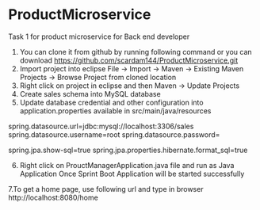 # ProductMicroservice
Task 1 for product microservice for Back end developer

1. You can clone it from github by running following command or you can download
  https://github.com/scardam144/ProductMicroservice.git
2. Import project into eclipse
  File -> Import -> Maven -> Existing Maven Projects -> Browse Project from cloned location
3. Right click on project in eclipse and then Maven -> Update Projects
4. Create sales schema into MySQL database
5. Update database credential and other configuration into application.properties available in src/main/java/resources

spring.datasource.url=jdbc:mysql://localhost:3306/sales
spring.datasource.username=root
spring.datasource.password=

spring.jpa.show-sql=true
spring.jpa.properties.hibernate.format_sql=true


6. Right click on ProuctManagerApplication.java file and run as Java Application
Once Sprint Boot Application will be started successfully 


7.To get a home page, use following url and type in browser
  http://localhost:8080/home

